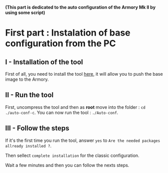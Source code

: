 **(This part is dedicated to the auto configuration of the Armory Mk II by using some script)**

# First part : Instalation of base configuration from the PC

## I - Installation of the tool

First of all, you need to install the tool [here](https://github.com/P4ti3nn3/USB-Armory-Setup/releases/tag/Final-conf), it will allow you to push the base image to the Armory.

## II - Run the tool

First, uncompress the tool and then as **root** move into the folder : `cd ./auto-conf-c`. You can now run the tool : `./Auto-conf`.

## III - Follow the steps

If it's the first time you run the tool, answer `yes` to `Are the needed packages allready installed ?`.

Then sellect `complete installation` for the classic configuration.

Wait a few minutes and then you can follow the nexts steps.
